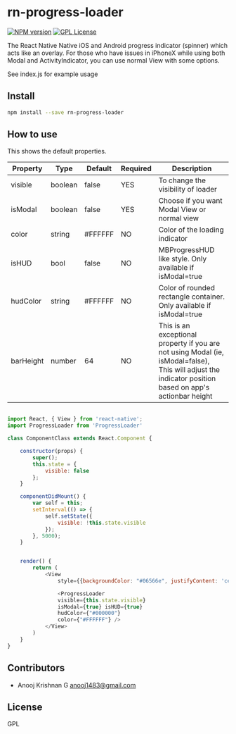 # rn-progress-loader

[![NPM version][npm-image]][npm-url]
[![GPL License][license-image]][license-url]

The React Native Native iOS and Android progress indicator (spinner) which acts like an overlay. 
For those who have issues in iPhoneX while using both Modal and ActivityIndicator, you can use normal View with some options.

See index.js for example usage

## Install
```bash
npm install --save rn-progress-loader
```

## How to use

This shows the default properties.

| Property      | Type           |   Default  | Required | Description  |
|---------------|----------------|------------|----------|---------------|
| visible       |   boolean      |  false     |    YES      | To change the visibility of loader|
| isModal       |   boolean      |  false     |    YES      | Choose if you want Modal View or normal view|
| color         |   string       |  #FFFFFF   |     NO       | Color of the loading indicator|
| isHUD         |   bool         |  false   |NO| MBProgressHUD like style. Only available if isModal=true|
| hudColor      |   string       |  #FFFFFF   | NO |Color of rounded rectangle container. Only available if isModal=true |
| barHeight     |   number       | 64 | NO| This is an exceptional property if you are not using Modal (ie, isModal=false), This will adjust the indicator position based on app's actionbar height|

```js

import React, { View } from 'react-native';
import ProgressLoader from 'ProgressLoader'

class ComponentClass extends React.Component {

    constructor(props) {
        super();
        this.state = {
            visible: false
        };
    }

    componentDidMount() {
        var self = this;
        setInterval(() => {
            self.setState({
                visible: !this.state.visible
            });
        }, 5000);
    }


    render() {
        return (
            <View
                style={{backgroundColor: "#06566e", justifyContent: 'center', alignItems: 'center', flex: 1}}>

                <ProgressLoader
                visible={this.state.visible}
                isModal={true} isHUD={true}
                hudColor={"#000000"}
                color={"#FFFFFF"} />
            </View>
        )
    }
}
```



## Contributors

* Anooj Krishnan G <anooj1483@gmail.com>


License
----
GPL

[license-image]: http://img.shields.io/badge/license-GPL-blue.svg?style=flat
[npm-image]: http://img.shields.io/npm/v/rn-progess-loader.svg?style=flat
[npm-url]: https://npmjs.org/package/rn-progress-loader
[license-image]: http://img.shields.io/badge/license-MIT-blue.svg?style=flat
[license-url]: LICENSE
[npm-downloads]: http://img.shields.io/npm/anooj1483/rn-progess-loader.svg?style=flat
